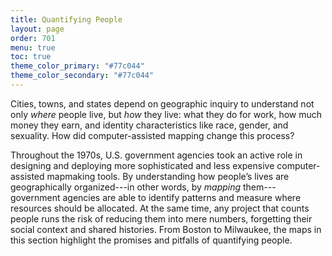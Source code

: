 ```yaml
---
title: Quantifying People
layout: page
order: 701
menu: true
toc: true
theme_color_primary: "#77c044"
theme_color_secondary: "#77c044"
---
```


<span class="body-large">Cities, towns, and states depend on geographic inquiry to understand not only *where* people live, but *how* they live: what they do for work, how much money they earn, and identity characteristics like race, gender, and sexuality. How did computer-assisted mapping change this process?</span>

Throughout the 1970s, U.S. government agencies took an active role in designing and deploying more sophisticated and less expensive computer-assisted mapmaking tools. By understanding how people’s lives are geographically organized---in other words, by *mapping* them---government agencies are able to identify patterns and measure where resources should be allocated. At the same time, any project that counts people runs the risk of reducing them into mere numbers, forgetting their social context and shared histories. From Boston to Milwaukee, the maps in this section highlight the promises and pitfalls of quantifying people.